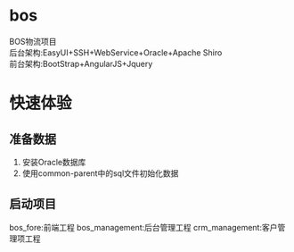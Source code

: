 # bos
BOS物流项目<br>
后台架构:EasyUI+SSH+WebService+Oracle+Apache Shiro<br>
前台架构:BootStrap+AngularJS+Jquery<br>
# 快速体验
## 准备数据
1. 安装Oracle数据库
2. 使用common-parent中的sql文件初始化数据
## 启动项目
bos_fore:前端工程
bos_management:后台管理工程
crm_management:客户管理项工程
